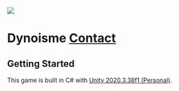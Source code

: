 <img src="https://i.imgur.com/orGle0y_d.webp" style="width: 50%, height:50% , align-items: center">

# Dynoisme <a href="https://www.facebook.com/isnotdino">Contact</a>

## Getting Started

This game is built in C# with [Unity 2020.3.38f1 (Personal)](https://unity3d.com).
